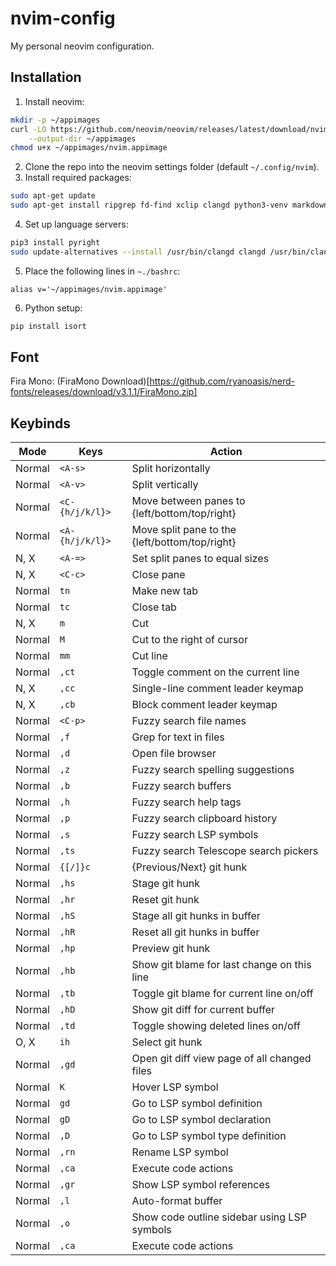 # nvim-config
My personal neovim configuration.

## Installation
1. Install neovim:
```bash
mkdir -p ~/appimages
curl -LO https://github.com/neovim/neovim/releases/latest/download/nvim.appimage \
    --output-dir ~/appimages
chmod u+x ~/appimages/nvim.appimage
```
2. Clone the repo into the neovim settings folder (default `~/.config/nvim`).
3. Install required packages:
```bash
sudo apt-get update
sudo apt-get install ripgrep fd-find xclip clangd python3-venv markdown
```
4. Set up language servers:
```bash
pip3 install pyright
sudo update-alternatives --install /usr/bin/clangd clangd /usr/bin/clangd-12 100
```
5. Place the following lines in `~./bashrc`:
```
alias v='~/appimages/nvim.appimage'
```
6. Python setup:
```bash
pip install isort
```

## Font
Fira Mono: (FiraMono Download)[https://github.com/ryanoasis/nerd-fonts/releases/download/v3.1.1/FiraMono.zip]

## Keybinds

| Mode      | Keys            | Action                                        |
| --------- | --------------- | --------------------------------------------- |
| Normal    | `<A-s>`         | Split horizontally                            |
| Normal    | `<A-v>`         | Split vertically                              |
| Normal    | `<C-{h/j/k/l}>` | Move between panes to {left/bottom/top/right} |
| Normal    | `<A-{h/j/k/l}>` | Move split pane to the {left/bottom/top/right}|
| N, X      | `<A-=>`         | Set split panes to equal sizes                |
| N, X      | `<C-c>`         | Close pane                                    |
| Normal    | `tn`            | Make new tab                                  |
| Normal    | `tc`            | Close tab                                     |
| N, X      | `m`             | Cut                                           |
| Normal    | `M`             | Cut to the right of cursor                    |
| Normal    | `mm`            | Cut line                                      |
| Normal    | `,ct`           | Toggle comment on the current line            |
| N, X      | `,cc`           | Single-line comment leader keymap             |
| N, X      | `,cb`           | Block comment leader keymap                   |
| Normal    | `<C-p>`         | Fuzzy search file names                       |
| Normal    | `,f`            | Grep for text in files                        |
| Normal    | `,d`            | Open file browser                             |
| Normal    | `,z`            | Fuzzy search spelling suggestions             |
| Normal    | `,b`            | Fuzzy search buffers                          |
| Normal    | `,h`            | Fuzzy search help tags                        |
| Normal    | `,p`            | Fuzzy search clipboard history                |
| Normal    | `,s`            | Fuzzy search LSP symbols                      |
| Normal    | `,ts`           | Fuzzy search Telescope search pickers         |
| Normal    | `{[/]}c`        | {Previous/Next} git hunk                      |
| Normal    | `,hs`           | Stage git hunk                                |
| Normal    | `,hr`           | Reset git hunk                                |
| Normal    | `,hS`           | Stage all git hunks in buffer                 |
| Normal    | `,hR`           | Reset all git hunks in buffer                 |
| Normal    | `,hp`           | Preview git hunk                              |
| Normal    | `,hb`           | Show git blame for last change on this line   |
| Normal    | `,tb`           | Toggle git blame for current line on/off      |
| Normal    | `,hD`           | Show git diff for current buffer              |
| Normal    | `,td`           | Toggle showing deleted lines on/off           |
| O, X      | `ih`            | Select git hunk                               |
| Normal    | `,gd`           | Open git diff view page of all changed files  |
| Normal    | `K`             | Hover LSP symbol                              |
| Normal    | `gd`            | Go to LSP symbol definition                   |
| Normal    | `gD`            | Go to LSP symbol declaration                  |
| Normal    | `,D`            | Go to LSP symbol type definition              |
| Normal    | `,rn`           | Rename LSP symbol                             |
| Normal    | `,ca`           | Execute code actions                          |
| Normal    | `,gr`           | Show LSP symbol references                    |
| Normal    | `,l`            | Auto-format buffer                            |
| Normal    | `,o`            | Show code outline sidebar using LSP symbols   |
| Normal    | `,ca`           | Execute code actions                          |
